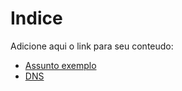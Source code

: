 
# Indice

Adicione aqui o link para seu conteudo:

- [Assunto exemplo](./assunto.md)
- [DNS](./dns.md "Domain Name Service")
